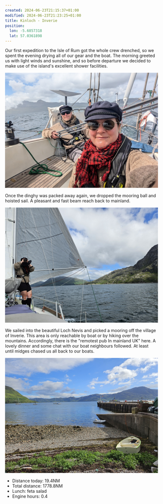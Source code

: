 ```yaml
---
created: 2024-06-23T21:15:37+01:00
modified: 2024-06-23T21:23:25+01:00
title: Kinloch - Inverie
position:
  lon: -5.6857318
  lat: 57.0361898
---
```


Our first expedition to the Isle of Rum got the whole crew drenched, so we spent the evening drying all of our gear and the boat. The morning greeted us with light winds and sunshine, and so before departure we decided to make use of the island's excellent shower facilities.

![Image](../2024/cd03723a6a7d46f85a76ed433e151d0a.jpg) 

Once the dinghy was packed away again, we dropped the mooring ball and hoisted sail. A pleasant and fast beam reach back to mainland.

![Image](../2024/4dc60e311f8e7ee6825c93cff6f11208.jpg) 

We sailed into the beautiful Loch Nevis and picked a mooring off the village of Inverie. This area is only reachable by boat or by hiking over the mountains. Accordingly, there is the "remotest pub In mainland UK" here. A lovely dinner and some chat with our boat neighbours followed. At least until midges chased us all back to our boats.

![Image](../2024/90b529e6c72974ec84622991fd52d6a8.jpg) 

* Distance today: 19.4NM
* Total distance: 1778.8NM
* Lunch: feta salad
* Engine hours: 0.4
